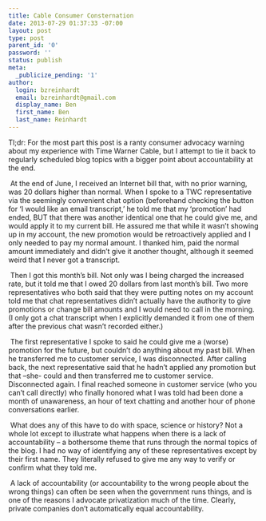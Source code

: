 ```yaml
---
title: Cable Consumer Consternation
date: 2013-07-29 01:37:33 -07:00
layout: post
type: post
parent_id: '0'
password: ''
status: publish
meta:
  _publicize_pending: '1'
author:
  login: bzreinhardt
  email: bzreinhardt@gmail.com
  display_name: Ben
  first_name: Ben
  last_name: Reinhardt
---
```


<p>Tl;dr: For the most part this post is a ranty consumer advocacy warning about my experience with Time Warner Cable, but I attempt to tie it back to regularly scheduled blog topics with a bigger point about accountability at the end.</p>
<p> At the end of June, I received an Internet bill that, with no prior warning, was 20 dollars higher than normal. When I spoke to a TWC representative via the seemingly convenient chat option (beforehand checking the button for ‘I would like an email transcript,’ he told me that my ‘promotion’ had ended, BUT that there was another identical one that he could give me, and would apply it to my current bill. He assured me that while it wasn’t showing up in my account, the new promotion would be retroactively applied and I only needed to pay my normal amount. I thanked him, paid the normal amount immediately and didn’t give it another thought, although it seemed weird that I never got a transcript.</p>
<p> Then I got this month’s bill. Not only was I being charged the increased rate, but it told me that I owed 20 dollars from last month’s bill. Two more representatives who both said that they were putting notes on my account told me that chat representatives didn’t actually have the authority to give promotions or change bill amounts and I would need to call in the morning. (I only got a chat transcript when I explicitly demanded it from one of them after the previous chat wasn’t recorded either.)</p>
<p> The first representative I spoke to said he could give me a (worse) promotion for the future, but couldn’t do anything about my past bill. When he transferred me to customer service, I was disconnected. After calling back, the next representative said that he hadn’t applied any promotion but that –she- could and then transferred me to customer service. Disconnected again. I final reached someone in customer service (who you can’t call directly) who finally honored what I was told had been done a month of unawareness, an hour of text chatting and another hour of phone conversations earlier.   </p>
<p> What does any of this have to do with space, science or history? Not a whole lot except to illustrate what happens when there is a lack of accountability – a bothersome theme that runs through the normal topics of the blog. I had no way of identifying any of these representatives except by their first name. They literally refused to give me any way to verify or confirm what they told me.</p>
<p> A lack of accountability (or accountability to the wrong people about the wrong things) can often be seen when the government runs things, and is one of the reasons I advocate privatization much of the time. Clearly, private companies don’t automatically equal accountability. </p>
